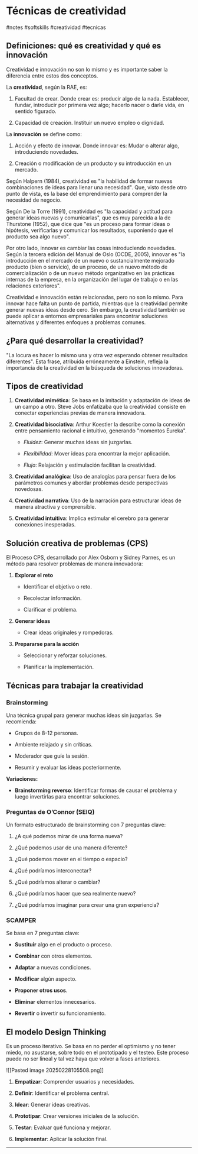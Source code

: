 # Técnicas de creatividad
#notes #softskills #creatividad #tecnicas

## Definiciones: qué es creatividad y qué es innovación

Creatividad e innovación no son lo mismo y es importante saber la diferencia entre estos dos conceptos.

La **creatividad**, según la RAE, es:

1. Facultad de crear. Donde crear es: producir algo de la nada. Establecer, fundar, introducir por primera vez algo; hacerlo nacer o darle vida, en sentido figurado.
    
2. Capacidad de creación. Instituir un nuevo empleo o dignidad.
    

La **innovación** se define como:

1. Acción y efecto de innovar. Donde innovar es: Mudar o alterar algo, introduciendo novedades.
    
2. Creación o modificación de un producto y su introducción en un mercado.
    

Según Halpern (1984), creatividad es "la habilidad de formar nuevas combinaciones de ideas para llenar una necesidad". Que, visto desde otro punto de vista, es la base del emprendimiento para comprender la necesidad de negocio.

Según De la Torre (1991), creatividad es "la capacidad y actitud para generar ideas nuevas y comunicarlas", que es muy parecida a la de Thurstone (1952), que dice que "es un proceso para formar ideas o hipótesis, verificarlas y comunicar los resultados, suponiendo que el producto sea algo nuevo".

Por otro lado, innovar es cambiar las cosas introduciendo novedades. Según la tercera edición del Manual de Oslo (OCDE, 2005), innovar es "la introducción en el mercado de un nuevo o sustancialmente mejorado producto (bien o servicio), de un proceso, de un nuevo método de comercialización o de un nuevo método organizativo en las prácticas internas de la empresa, en la organización del lugar de trabajo o en las relaciones exteriores".

Creatividad e innovación están relacionadas, pero no son lo mismo. Para innovar hace falta un punto de partida, mientras que la creatividad permite generar nuevas ideas desde cero. Sin embargo, la creatividad también se puede aplicar a entornos empresariales para encontrar soluciones alternativas y diferentes enfoques a problemas comunes.

## ¿Para qué desarrollar la creatividad?

"La locura es hacer lo mismo una y otra vez esperando obtener resultados diferentes". Esta frase, atribuida erróneamente a Einstein, refleja la importancia de la creatividad en la búsqueda de soluciones innovadoras.

## Tipos de creatividad

1. **Creatividad mimética**: Se basa en la imitación y adaptación de ideas de un campo a otro. Steve Jobs enfatizaba que la creatividad consiste en conectar experiencias previas de manera innovadora.
    
2. **Creatividad bisociativa**: Arthur Koestler la describe como la conexión entre pensamiento racional e intuitivo, generando "momentos Eureka".
    
    - _Fluidez_: Generar muchas ideas sin juzgarlas.
        
    - _Flexibilidad_: Mover ideas para encontrar la mejor aplicación.
        
    - _Flujo_: Relajación y estimulación facilitan la creatividad.
        
3. **Creatividad analógica**: Uso de analogías para pensar fuera de los parámetros comunes y abordar problemas desde perspectivas novedosas.
    
4. **Creatividad narrativa**: Uso de la narración para estructurar ideas de manera atractiva y comprensible.
    
5. **Creatividad intuitiva**: Implica estimular el cerebro para generar conexiones inesperadas.
    

## Solución creativa de problemas (CPS)

El Proceso CPS, desarrollado por Alex Osborn y Sidney Parnes, es un método para resolver problemas de manera innovadora:

1. **Explorar el reto**
    
    - Identificar el objetivo o reto.
        
    - Recolectar información.
        
    - Clarificar el problema.
        
2. **Generar ideas**
    
    - Crear ideas originales y rompedoras.
        
3. **Prepararse para la acción**
    
    - Seleccionar y reforzar soluciones.
        
    - Planificar la implementación.
        

## Técnicas para trabajar la creatividad

### Brainstorming

Una técnica grupal para generar muchas ideas sin juzgarlas. Se recomienda:

- Grupos de 8-12 personas.
    
- Ambiente relajado y sin críticas.
    
- Moderador que guíe la sesión.
    
- Resumir y evaluar las ideas posteriormente.
    

**Variaciones:**

- **Brainstorming reverso**: Identificar formas de causar el problema y luego invertirlas para encontrar soluciones.
    

### Preguntas de O’Connor (SEIQ)

Un formato estructurado de brainstorming con 7 preguntas clave:

1. ¿A qué podemos mirar de una forma nueva?
    
2. ¿Qué podemos usar de una manera diferente?
    
3. ¿Qué podemos mover en el tiempo o espacio?
    
4. ¿Qué podríamos interconectar?
    
5. ¿Qué podríamos alterar o cambiar?
    
6. ¿Qué podríamos hacer que sea realmente nuevo?
    
7. ¿Qué podríamos imaginar para crear una gran experiencia?
    

### SCAMPER

Se basa en 7 preguntas clave:

- **Sustituir** algo en el producto o proceso.
    
- **Combinar** con otros elementos.
    
- **Adaptar** a nuevas condiciones.
    
- **Modificar** algún aspecto.
    
- **Proponer otros usos**.
    
- **Eliminar** elementos innecesarios.
    
- **Revertir** o invertir su funcionamiento.
## El modelo Design Thinking

Es un proceso iterativo. Se basa en no perder el optimismo y no tener miedo, no asustarse, sobre todo en el prototipado y el testeo. Este proceso puede no ser lineal y tal vez haya que volver a fases anteriores.

![[Pasted image 20250228105508.png]]

1. **Empatizar**: Comprender usuarios y necesidades.
    
2. **Definir**: Identificar el problema central.
    
3. **Idear**: Generar ideas creativas.
    
4. **Prototipar**: Crear versiones iniciales de la solución.
    
5. **Testar**: Evaluar qué funciona y mejorar.
    
6. **Implementar**: Aplicar la solución final.

---

